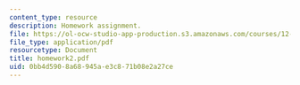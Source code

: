 ```yaml
---
content_type: resource
description: Homework assignment.
file: https://ol-ocw-studio-app-production.s3.amazonaws.com/courses/12-820-turbulence-in-the-ocean-and-atmosphere-spring-2007/0bb4d5908a68945ae3c871b08e2a27ce_homework2.pdf
file_type: application/pdf
resourcetype: Document
title: homework2.pdf
uid: 0bb4d590-8a68-945a-e3c8-71b08e2a27ce
---
```

